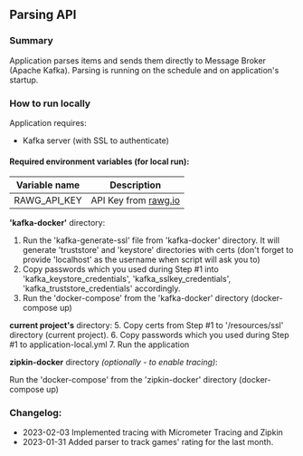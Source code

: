 ## Parsing API
### Summary
Application parses items and sends them directly to Message Broker (Apache Kafka).
Parsing is running on the schedule and on application's startup.

### How to run locally
Application requires:
- Kafka server (with SSL to authenticate)
#### Required environment variables (for local run):
| Variable name | Description                                 |
|---------------|---------------------------------------------|
| RAWG_API_KEY  | API Key from [rawg.io](https://www.rawg.io) |

**'kafka-docker'** directory:
1. Run the 'kafka-generate-ssl' file from 'kafka-docker' directory. It will generate 'truststore' and 'keystore'
   directories with certs (don't forget to provide 'localhost' as the username when script will ask you to)
2. Copy passwords which you used during Step #1 into 'kafka_keystore_credentials', 'kafka_sslkey_credentials',
   'kafka_truststore_credentials' accordingly.
3. Run the 'docker-compose' from the 'kafka-docker' directory (docker-compose up)

**current project's** directory:
5. Copy certs from Step #1 to '/resources/ssl' directory (current project).
6. Copy passwords which you used during Step #1 to application-local.yml
7. Run the application

**zipkin-docker** directory _(optionally - to enable tracing)_:

Run the 'docker-compose' from the 'zipkin-docker' directory (docker-compose up)

### Changelog:
- 2023-02-03 Implemented tracing with Micrometer Tracing and Zipkin
- 2023-01-31 Added parser to track games' rating for the last month.  
